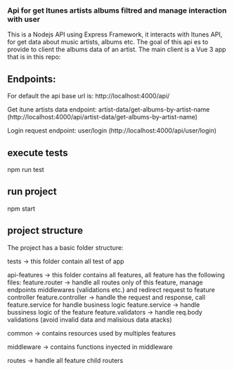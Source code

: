 ### Api for get Itunes artists albums filtred and manage interaction with user
This is a Nodejs API using Express Framework, it interacts with Itunes API, for get 
data about music artists, albums etc.
The goal of this api es to provide to client the albums data of an artist. The main client is a Vue 3 app that is
in this repo:


## Endpoints:
For default the api base url is: http://localhost:4000/api/ 

Get itune artists data endpoint: artist-data/get-albums-by-artist-name  (http://localhost:4000/api/artist-data/get-albums-by-artist-name)

Login request endpoint: user/login  (http://localhost:4000/api/user/login)

## execute tests
npm run test

## run project
npm start

## project structure
The project has a basic folder structure:

tests -> this folder contain all test of app

api-features -> this folder contains all features, all feature has the following files:
                feature.router -> handle all routes only of this feature, manage endpoints middlewares (validations etc.) and redirect request to feature controller
                feature.controller -> handle the request and response, call feature.service for handle business logic
                feature.service -> handle bussiness logic of the feature
                feature.validators -> handle req.body validations (avoid invalid data and malisious data atacks)


common -> contains resources used by multiples features

middleware -> contains functions inyected in middleware

routes -> handle all feature child routers